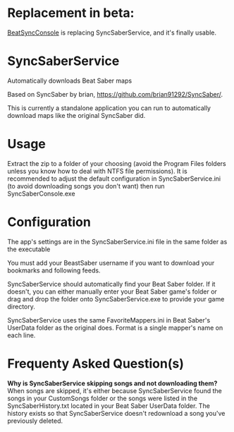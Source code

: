 # Replacement in beta:
[BeatSyncConsole](https://github.com/Zingabopp/BeatSync/releases) is replacing SyncSaberService, and it's finally usable. 

# SyncSaberService
Automatically downloads Beat Saber maps

Based on SyncSaber by brian, https://github.com/brian91292/SyncSaber/.

This is currently a standalone application you can run to automatically download maps like the original SyncSaber did.

# Usage
<p>Extract the zip to a folder of your choosing (avoid the Program Files folders unless you know how to deal with NTFS file permissions). It is recommended to adjust the default configuration in SyncSaberService.ini (to avoid downloading songs you don't want) then run SyncSaberConsole.exe</P>

# Configuration
<p>The app's settings are in the SyncSaberService.ini file in the same folder as the executable</p>
<p>You must add your BeastSaber username if you want to download your bookmarks and following feeds.</p>
<p>SyncSaberService should automatically find your Beat Saber folder. If it doesn't, you can either manually enter your Beat Saber game's folder or drag and drop the folder onto SyncSaberService.exe to provide your game directory.</p>
<p>SyncSaberService uses the same FavoriteMappers.ini in Beat Saber's UserData folder as the original does. Format is a single mapper's name on each line.</p>

# Frequenty Asked Question(s)
<p><b>Why is SyncSaberService skipping songs and not downloading them?</b> When songs are skipped, it's either because SyncSaberService found the songs in your CustomSongs folder or the songs were listed in the SyncSaberHistory.txt located in your Beat Saber UserData folder. The history exists so that SyncSaberService doesn't redownload a song you've previously deleted.</p>
